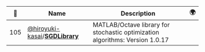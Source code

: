 |:star2: | Name | Description | 🌍|
|---|---|---|---|
|105|[@hiroyuki-kasai](https://github.com/hiroyuki-kasai)/[**SGDLibrary**](https://github.com/hiroyuki-kasai/SGDLibrary)|MATLAB/Octave library for stochastic optimization algorithms: Version 1.0.17||

